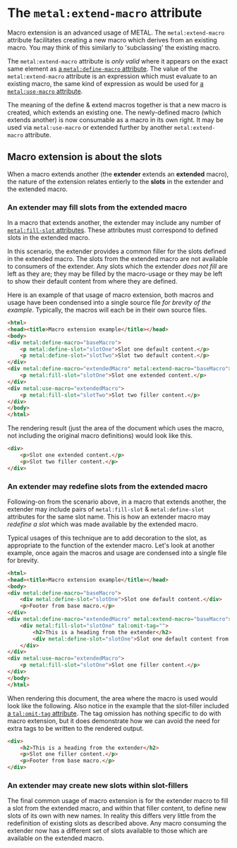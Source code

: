 # The `metal:extend-macro` attribute

Macro extension is an advanced usage of METAL.
The `metal:extend-macro` attribute facilitates creating a new macro which derives from an existing macro.
You may think of this similarly to 'subclassing' the existing macro.

The `metal:extend-macro` attribute is _only valid_ where it appears on the exact same element as [a `metal:define-macro` attribute].
The value of the `metal:extend-macro` attribute is an expression which must evaluate to an existing macro, the same kind of expression as would be used for [a `metal:use-macro` attribute].

The meaning of the define & extend macros together is that a new macro is created, which extends an existing one.
The newly-defined macro (which extends another) is now consumable as a macro in its own right.
It may be used via `metal:use-macro` or extended further by another `metal:extend-macro` attribute.

[a `metal:define-macro` attribute]: DefineMacro.md
[a `metal:use-macro` attribute]: UseMacro.md

## Macro extension is about the slots

When a macro extends another (the **extender** extends an **extended** macro), the nature of the extension relates entierly to the **slots** in the extender and the extended macro.

### An extender may fill slots from the extended macro

In a macro that extends another, the extender may include any number of [`metal:fill-slot` attributes].
These attributes must correspond to defined slots in the extended macro.

In this scenario, the extender provides a common filler for the slots defined in the extended macro.
The slots from the extended macro are not available to consumers of the extender.
Any slots which the extender _does not fill_ are left as they are; they may be filled by the macro-usage or they may be left to show their default content from where they are defined.

Here is an example of that usage of macro extension, both macros and usage have been condensed into a single source file _for brevity of the example_.
Typically, the macros will each be in their own source files.

```html
<html>
<head><title>Macro extension example</title></head>
<body>
<div metal:define-macro="baseMacro">
    <p metal:define-slot="slotOne">Slot one default content.</p>
    <p metal:define-slot="slotTwo">Slot two default content.</p>
</div>
<div metal:define-macro="extendedMacro" metal:extend-macro="baseMacro">
    <p metal:fill-slot="slotOne">Slot one extended content.</p>
</div>
<div metal:use-macro="extendedMacro">
    <p metal:fill-slot="slotTwo">Slot two filler content.</p>
</div>
</body>
</html>
```

The rendering result (just the area of the document which uses the macro, not including the original macro definitions) would look like this.

```html
<div>
    <p>Slot one extended content.</p>
    <p>Slot two filler content.</p>
</div>
```

[`metal:fill-slot` attributes]: FillSlot.md

### An extender may redefine slots from the extended macro

Following-on from the scenario above, in a macro that extends another, the extender may include pairs of `metal:fill-slot` & `metal:define-slot` attributes for the same slot name.
This is how an extender macro may _redefine a slot_ which was made available by the extended macro.

Typical usages of this technique are to add decoration to the slot, as appropriate to the function of the extender macro.
Let's look at another example, once again the macros and usage are condensed into a single file for brevity.

```html
<html>
<head><title>Macro extension example</title></head>
<body>
<div metal:define-macro="baseMacro">
    <div metal:define-slot="slotOne">Slot one default content.</div>
    <p>Footer from base macro.</p>
</div>
<div metal:define-macro="extendedMacro" metal:extend-macro="baseMacro">
    <div metal:fill-slot="slotOne" tal:omit-tag="">
        <h2>This is a heading from the extender</h2>
        <div metal:define-slot="slotOne">Slot one default content from extender.</div>
    </div>
</div>
<div metal:use-macro="extendedMacro">
    <p metal:fill-slot="slotOne">Slot one filler content.</p>
</div>
</body>
</html>
```

When rendering this document, the area where the macro is used would look like the following.
Also notice in the example that the slot-filler included [a `tal:omit-tag` attribute].
The tag omission has nothing specific to do with macro extension, but it does demonstrate how we can avoid the need for extra tags to be written to the rendered output.

```html
<div>
    <h2>This is a heading from the extender</h2>
    <p>Slot one filler content.</p>
    <p>Footer from base macro.</p>
</div>

```

[a `tal:omit-tag` attribute]: ../Tal/OmitTag.md

### An extender may create new slots within slot-fillers

The final common usage of macro extension is for the extender macro to fill a slot from the extended macro, and within that filler content, to define new slots of its own with new names.
In reality this differs very little from the redefinition of existing slots as described above.
Any macro consuming the extender now has a different set of slots available to those which are available on the extended macro.